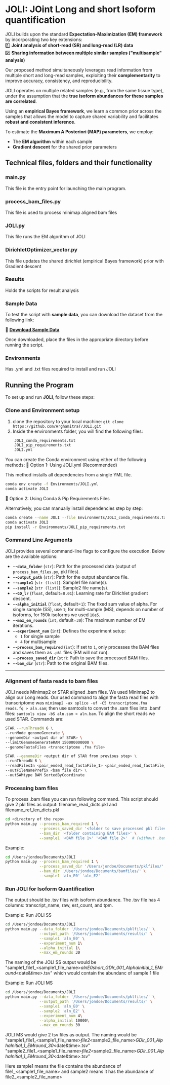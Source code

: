 # JOLI: JOint Long and short Isoform quantification

JOLI builds upon the standard **Expectation-Maximization (EM) framework** by incorporating two key extensions:  
1️⃣ **Joint analysis of short-read (SR) and long-read (LR) data**  
2️⃣ **Sharing information between multiple similar samples ("multisample" analysis)**  

Our proposed method simultaneously leverages read information from multiple short and long-read samples, exploiting their **complementarity** to improve accuracy, consistency, and reproducibility.  

JOLI operates on multiple related samples (e.g., from the same tissue type), under the assumption that the **true isoform abundances for these samples are correlated**.  

Using an **empirical Bayes framework**, we learn a common prior across the samples that allows the model to capture shared variability and facilitates **robust and consistent inference**.  

To estimate the **Maximum A Posteriori (MAP) parameters**, we employ:  
- The **EM algorithm** within each sample  
- **Gradient descent** for the shared prior parameters  


## Technical files, folders and their functionality

### **main.py**
This file is the entry point for launching the main program.

### **process_bam_files.py**
This file is used to process minimap aligned bam files

### **JOLI.py**
This file runs the EM algorithm of JOLI

### **DirichletOptimizer_vector.py**
This file updates the shared dirichlet (empirical Bayes framework) prior with Gradient descent

### **Results**
Holds the scripts for result analysis

### **Sample Data**
To test the script with **sample data**, you can download the dataset from the following link:

🔗 **[Download Sample Data](https://drive.google.com/drive/folders/1aWmm-ZAsBTUhnqNyg3uNMNIMKvaV3QPN?usp=drive_link)**

Once downloaded, place the files in the appropriate directory before running the script.


### **Environments**
Has .yml and .txt files required to install and run JOLI

## Running the Program

To set up and run **JOLI**, follow these steps:

### Clone and Environment setup 
1. clone the repository to your local machine: `git clone https://github.com/ArghamitraT/JOLI.git`
2. Inside the environments folder, you will find the following files:

```bash
    JOLI_conda_requirements.txt
    JOLI_pip_requirements.txt
    JOLI.yml
```
    
You can create the Conda environment using either of the following methods:
🔹 Option 1: Using JOLI.yml (Recommended)

This method installs all dependencies from a single YML file.

```bash
conda env create -f Environments/JOLI.yml
conda activate JOLI
```

🔹 Option 2: Using Conda & Pip Requirements Files

Alternatively, you can manually install dependencies step by step:

```bash
conda create --name JOLI --file Environments/JOLI_conda_requirements.txt
conda activate JOLI
pip install -r Environments/JOLI_pip_requirements.txt
```

### Command Line Arguments

JOLI provides several command-line flags to configure the execution. Below are the available options:

- **`--data_folder`** (`str`): Path for the processed data (output of `process_bam_files.py`, pkl files).  
- **`--output_path`** (`str`): Path for the output abundance file.  
- **`--sample1`** (`str (list)`): Sample1 file name(s).  
- **`--sample2`** (`str (list)`): Sample2 file name(s).  
- **`--GD_lr`** (`float`, default=`0.01`): Learning rate for Dirichlet gradient descent.  
- **`--alpha_initial`** (`float`, default=`1`): The fixed sum value of alpha. For single sample (SS), use `1`; for multi-sample (MS), depends on number of isoforms, for 150k isoforms we used `10e5`.  
- **`--max_em_rounds`** (`int`, default=`30`): The maximum number of EM iterations.  
- **`--experiment_num`** (`int`): Defines the experiment setup:
  - `1` for single sample  
  - `4` for multisample  
- **`--process_bam_required`** (`int`): If set to `1`, only processes the BAM files and saves them as `.pkl` files (EM will not run).  
- **`--process_saved_dir`** (`str`): Path to save the processed BAM files.  
- **`--bam_dir`** (`str`): Path to the original BAM files.  

---

### Alignment of fasta reads to bam files
JOLI needs Minimap2 or STAR aligned .bam files. We used Minimap2 to align our Long reads. Our used command to align the fasta read files with transcriptome was `minimap2 -ax splice -uf -C5 transcriptome.fna reads.fq > aln.sam`; then use samtools to convert the .sam files into .bamf files: `samtools view -bS aln.sam > aln.bam`. To align the short reads we used STAR. Commands are:

```bash
STAR --runThreadN 6 \
--runMode genomeGenerate \
--genomeDir <output dir of STAR> \
--limitGenomeGenerateRAM 150000000000 \
--genomeFastaFiles <transcriptome .fna file>
```


```bash
STAR --genomeDir <output dir of STAR from previous step> \
--runThreadN 6 \
--readFilesIn <pair_ended_read_fastaFile_1> <pair_ended_read_fastaFile_2> \
--outFileNamePrefix <bam file dir> \
--outSAMtype BAM SortedByCoordinate
```

### Processing bam files

To process .bam files you can run following command. This script should give 2 pkl files as output: filename_read_dicts.pkl and filename_ref_len_dicts.pkl

```bash
cd <directory of the repo>
python main.py --process_bam_required 1 \
               --process_saved_dir '<folder to save processed pkl files>' \
               --bam_dir '<folder containing BAM files>' \
               --sample1 '<BAM file 1>' '<BAM file 2>'  # (without .bam extension)

```
Example:
```bash
cd /Users/jondoe/Documents/JOLI
python main.py --process_bam_required 1 \
               --process_saved_dir '/Users/jondoe/Documents/pklfiles/' \
               --bam_dir '/Users/jondoe/Documents/bamfiles/' \
               --sample1 'aln_E0' 'aln_E2'
```

### Run JOLI for Isoform Quantification
The output should be .tsv files with isoform abundance. The .tsv file has 4 columns: transcript_name, raw, est_count, and tpm. 

Example: Run JOLI SS
```bash
cd /Users/jondoe/Documents/JOLI
python main.py --data_folder '/Users/jondoe/Documents/pklfiles/' \
               --output_path '/Users/jondoe/Documents/results/' \
               --sample1 'aln_E0' \
               --experiment_num 1\
               --alpha_initial 1\
               --max_em_rounds 30
```
The naming of the JOLI SS output would be "sample1_file1_<sample1_file_name>_alnE0short_GDlr_001_AlphaInitial_1_EMround_<date&time>.tsv" which would contain the abundanc of sample 1 file


Example: Run JOLI MS
```bash
cd /Users/jondoe/Documents/JOLI
python main.py --data_folder '/Users/jondoe/Documents/pklfiles/' \
               --output_path '/Users/jondoe/Documents/results/' \
               --sample1 'aln_E0' \
               --sample2 'aln_E2' \
               --experiment_num 4\
               --alpha_initial 10000\
               --max_em_rounds 30
```
JOLI MS would give 2 tsv files as output. The naming would be 
"sample1_file1_<sample1_file_name>_file2_<sample2_file_name>_GDlr_001_AlphaInitial_1_EMround_30_<date&time>.tsv"
"sample2_file1_<sample1_file_name>_file2_<sample2_file_name>_GDlr_001_AlphaInitial_1_EMround_30_<date&time>.tsv"

Here sample1 means the file contains the abundance of file1_<sample1_file_name> and sample2 means it has the abundance of file2_<sample2_file_name>
